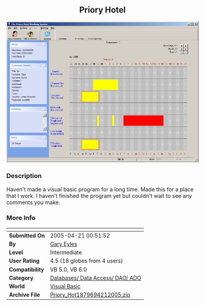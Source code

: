 ﻿<div align="center">

## Priory Hotel

<img src="PIC20054211954497196.jpg">
</div>

### Description

Haven't made a visual basic program for a long time. Made this for a place that I work. I haven't finished the program yet but couldn't wait to see any comments you make.
 
### More Info
 


<span>             |<span>
---                |---
**Submitted On**   |2005-04-21 00:51:52
**By**             |[Gary Eyles](https://github.com/Planet-Source-Code/PSCIndex/blob/master/ByAuthor/gary-eyles.md)
**Level**          |Intermediate
**User Rating**    |4.5 (18 globes from 4 users)
**Compatibility**  |VB 5\.0, VB 6\.0
**Category**       |[Databases/ Data Access/ DAO/ ADO](https://github.com/Planet-Source-Code/PSCIndex/blob/master/ByCategory/databases-data-access-dao-ado__1-6.md)
**World**          |[Visual Basic](https://github.com/Planet-Source-Code/PSCIndex/blob/master/ByWorld/visual-basic.md)
**Archive File**   |[Priory\_Hot1879694212005\.zip](https://github.com/Planet-Source-Code/gary-eyles-priory-hotel__1-60145/archive/master.zip)








